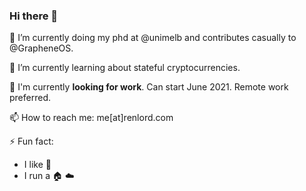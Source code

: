 ### Hi there 👋

🔭 I’m currently doing my phd at @unimelb and contributes casually to @GrapheneOS.

🌱 I’m currently learning about stateful cryptocurrencies.

🔨 I'm currently **looking for work**. Can start June 2021. Remote work preferred.

📫 How to reach me: me[at]renlord.com

⚡ Fun fact:
  - I like 🚴
  - I run a 🏠 ☁️

